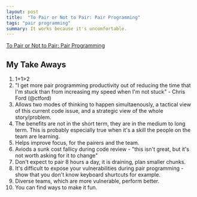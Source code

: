 ```yaml
---
layout: post
title:  "To Pair or Not to Pair: Pair Programming"
tags: "pair programming"
summary: It works because it's uncomfortable.
---
```


[To Pair or Not to Pair: Pair Programming](https://www.youtube.com/watch?v=u_eZ-ae2FY8)

## My Take Aways

1. 1+1>2
2. "I get more pair programming productivity out of reducing the time that I'm stuck than from increasing my speed when I'm not stuck" - Chris Ford (@ctford)
3. Allows two modes of thinking to happen simultaenously, a tactical view of this current code issue, and a strategic view of the whole story/problem.
4. The benefits are not in the short term, they are in the medium to long term. This is probably especially true when it's a skill the people on the team are learning.
5. Helps improve focus, for the pairers and the team.
6. Aviods a sunk cost fallicy during code review - "this isn't great, but it's not worth asking for it to change"
7. Don't expect to pair 8 hours a day, it is draining, plan smaller chunks.
8. It's difficult to expose your vulnerabilities during pair programming - show that you don't know keyboard shurtcuts for example.
9. Diverse teams, which are more vulnerable, perform better. 
10. You can find ways to make it fun.
